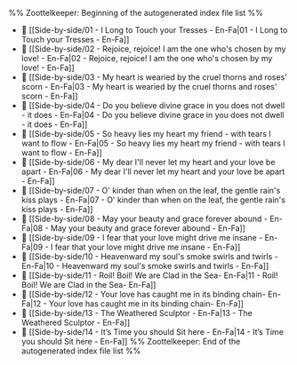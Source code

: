 %% Zoottelkeeper: Beginning of the autogenerated index file list  %%
- 📄 [[Side-by-side/01 - I Long to Touch your Tresses - En-Fa|01 - I Long to Touch your Tresses - En-Fa]]
- 📄 [[Side-by-side/02 - Rejoice, rejoice! I am the one who's chosen by my love! - En-Fa|02 - Rejoice, rejoice! I am the one who's chosen by my love! - En-Fa]]
- 📄 [[Side-by-side/03 - My heart is wearied by the cruel thorns and roses' scorn - En-Fa|03 - My heart is wearied by the cruel thorns and roses' scorn - En-Fa]]
- 📄 [[Side-by-side/04 - Do you believe divine grace in you does not dwell - it does - En-Fa|04 - Do you believe divine grace in you does not dwell - it does - En-Fa]]
- 📄 [[Side-by-side/05 - So heavy lies my heart my friend - with tears I want to flow - En-Fa|05 - So heavy lies my heart my friend - with tears I want to flow - En-Fa]]
- 📄 [[Side-by-side/06 - My dear I'll never let my heart and your love be apart - En-Fa|06 - My dear I'll never let my heart and your love be apart - En-Fa]]
- 📄 [[Side-by-side/07 - O' kinder than when on the leaf, the gentle rain's kiss plays - En-Fa|07 - O' kinder than when on the leaf, the gentle rain's kiss plays - En-Fa]]
- 📄 [[Side-by-side/08 - May your beauty and grace forever abound - En-Fa|08 - May your beauty and grace forever abound - En-Fa]]
- 📄 [[Side-by-side/09 - I fear that your love might drive me insane - En-Fa|09 - I fear that your love might drive me insane - En-Fa]]
- 📄 [[Side-by-side/10 - Heavenward my soul's smoke swirls and twirls -  En-Fa|10 - Heavenward my soul's smoke swirls and twirls -  En-Fa]]
- 📄 [[Side-by-side/11 - Roil! Boil! We are Clad in the Sea-  En-Fa|11 - Roil! Boil! We are Clad in the Sea-  En-Fa]]
- 📄 [[Side-by-side/12 - Your love has caught me in its binding chain-  En-Fa|12 - Your love has caught me in its binding chain-  En-Fa]]
- 📄 [[Side-by-side/13 - The Weathered Sculptor - En-Fa|13 - The Weathered Sculptor - En-Fa]]
- 📄 [[Side-by-side/14 - It’s Time you should Sit here  - En-Fa|14 - It’s Time you should Sit here  - En-Fa]]
%% Zoottelkeeper: End of the autogenerated index file list  %%
